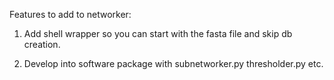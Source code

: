 Features to add to networker:

1. Add shell wrapper so you can start with the fasta file and skip db creation.

2. Develop into software package with subnetworker.py thresholder.py etc.
